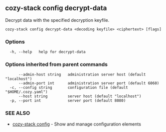 ## cozy-stack config decrypt-data

Decrypt data with the specified decryption keyfile.

```
cozy-stack config decrypt-data <decoding keyfile> <ciphertext> [flags]
```

### Options

```
  -h, --help   help for decrypt-data
```

### Options inherited from parent commands

```
      --admin-host string   administration server host (default "localhost")
      --admin-port int      administration server port (default 6060)
  -c, --config string       configuration file (default "$HOME/.cozy.yaml")
      --host string         server host (default "localhost")
  -p, --port int            server port (default 8080)
```

### SEE ALSO

* [cozy-stack config](cozy-stack_config.md)	 - Show and manage configuration elements

